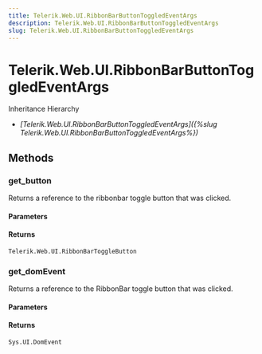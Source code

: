 ```yaml
---
title: Telerik.Web.UI.RibbonBarButtonToggledEventArgs
description: Telerik.Web.UI.RibbonBarButtonToggledEventArgs
slug: Telerik.Web.UI.RibbonBarButtonToggledEventArgs
---
```


# Telerik.Web.UI.RibbonBarButtonToggledEventArgs


Inheritance Hierarchy

* *[Telerik.Web.UI.RibbonBarButtonToggledEventArgs]({%slug Telerik.Web.UI.RibbonBarButtonToggledEventArgs%})*


## Methods

### get_button

Returns a reference to the ribbonbar toggle button that was clicked.

#### Parameters

#### Returns

`Telerik.Web.UI.RibbonBarToggleButton`

### get_domEvent

Returns a reference to the RibbonBar toggle button that was clicked.

#### Parameters

#### Returns

`Sys.UI.DomEvent` 

 

